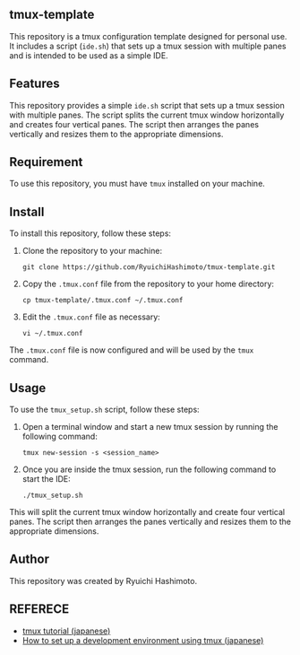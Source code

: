 ## tmux-template

This repository is a tmux configuration template designed for personal use. It includes a script (`ide.sh`) that sets up a tmux session with multiple panes and is intended to be used as a simple IDE.

## Features

This repository provides a simple `ide.sh` script that sets up a tmux session with multiple panes. The script splits the current tmux window horizontally and creates four vertical panes. The script then arranges the panes vertically and resizes them to the appropriate dimensions.

## Requirement

To use this repository, you must have `tmux` installed on your machine.

## Install

To install this repository, follow these steps:

1. Clone the repository to your machine:

   ```
   git clone https://github.com/RyuichiHashimoto/tmux-template.git
   ```

2. Copy the `.tmux.conf` file from the repository to your home directory:

   ```
   cp tmux-template/.tmux.conf ~/.tmux.conf
   ```

3. Edit the `.tmux.conf` file as necessary:

   ```
   vi ~/.tmux.conf
   ```

The `.tmux.conf` file is now configured and will be used by the `tmux` command.

## Usage

To use the `tmux_setup.sh` script, follow these steps:

1. Open a terminal window and start a new tmux session by running the following command:

   ```
   tmux new-session -s <session_name>
   ```

2. Once you are inside the tmux session, run the following command to start the IDE:

   ```
   ./tmux_setup.sh
   ```

This will split the current tmux window horizontally and create four vertical panes. The script then arranges the panes vertically and resizes them to the appropriate dimensions.

## Author

This repository was created by Ryuichi Hashimoto.

## REFERECE 

- [tmux tutorial (japanese)](https://www.tohoho-web.com/ex/tmux.html)
- [How to set up a development environment using tmux (japanese)](https://dev.classmethod.jp/articles/tmux_create_devenv_display/)

